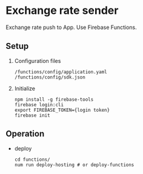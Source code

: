 # Exchange rate sender

Exchange rate push to App.
Use Firebase Functions.

## Setup

1. Configuration files
    ```
    /functions/config/application.yaml
    /functions/config/sdk.json
    ```
1. Initialize
    ```
    npm install -g firebase-tools
    firebase login:cli
    export FIREBASE_TOKEN={login token}
    firebase init
    ```

## Operation
* deploy
    ```
    cd functions/
    num run deploy-hosting # or deploy-functions
    ```
